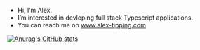 -  Hi, I’m Alex.
-  I’m interested in devloping full stack Typescript applications. 
-  You can reach me on www.alex-tipping.com

[![Anurag's GitHub stats](https://github-readme-stats.vercel.app/api?username=alext162)](https://github.com/anuraghazra/github-readme-stats)



